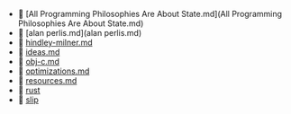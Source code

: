 * 📄 [All Programming Philosophies Are About State.md](All Programming Philosophies Are About State.md)
* 📄 [alan perlis.md](alan perlis.md)
* 📄 [hindley-milner.md](hindley-milner.md)
* 📄 [ideas.md](ideas.md)
* 📄 [obj-c.md](obj-c.md)
* 📄 [optimizations.md](optimizations.md)
* 📄 [resources.md](resources.md)
* 📂 [rust](rust)
* 📂 [slip](slip)

